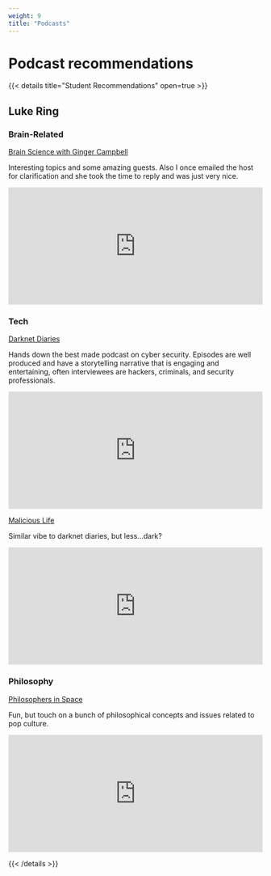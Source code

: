 ```yaml
---
weight: 9
title: "Podcasts"
---
```


# Podcast recommendations

{{< details title="Student Recommendations" open=true >}}

## Luke Ring

### Brain-Related

[Brain Science with Ginger Campbell](https://open.spotify.com/show/7H43cPPVvHxRob3qE00RAE?si=586cd1126b034112)

Interesting topics and some amazing guests. Also I once emailed the host for clarification and she took the time to reply and was just very nice.

<iframe src="https://open.spotify.com/embed/show/7H43cPPVvHxRob3qE00RAE" width="100%" height="232" frameBorder="0" allowtransparency="true" allow="encrypted-media"></iframe>


### Tech

[Darknet Diaries](https://open.spotify.com/show/4XPl3uEEL9hvqMkoZrzbx5?si=q16M577AQ6CuOS04aB8y9Q&dl_branch=1)

Hands down the best made podcast on cyber security. Episodes are well produced and have a storytelling narrative that is engaging and entertaining, often interviewees are hackers, criminals, and security professionals.

<iframe src="https://open.spotify.com/embed/show/4XPl3uEEL9hvqMkoZrzbx5" width="100%" height="232" frameBorder="0" allowtransparency="true" allow="encrypted-media"></iframe>


[Malicious Life](https://open.spotify.com/show/1KHIsaZ9mX0NbzPrfId00q?si=fQYF2zCSR2y7kd0Caju13A&dl_branch=1)

Similar vibe to darknet diaries, but less...dark?

<iframe src="https://open.spotify.com/embed/show/1KHIsaZ9mX0NbzPrfId00q" width="100%" height="232" frameBorder="0" allowtransparency="true" allow="encrypted-media"></iframe>

### Philosophy

[Philosophers in Space](https://open.spotify.com/show/7tE2dMavEc3FN4l0tMSiky?si=9o6pDmT6SMyit4PZU71G1w&dl_branch=1)

Fun, but touch on a bunch of philosophical concepts and issues related to pop culture.

<iframe src="https://open.spotify.com/embed/show/7tE2dMavEc3FN4l0tMSiky" width="100%" height="232" frameBorder="0" allowtransparency="true" allow="encrypted-media"></iframe>

{{< /details >}}